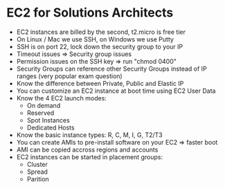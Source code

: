 # EC2 for Solutions Architects

- EC2 instances are billed by the second, t2.micro is free tier
- On Linux / Mac we use SSH, on Windows we use Putty
- SSH is on port 22, lock down the security group to your IP
- Timeout issues => Security group issues
- Permission issues on the SSH key => run "chmod 0400"
- Security Groups can reference other Security Groups instead of IP ranges (very popular exam question)
- Know the difference between Private, Public and Elastic IP
- You can customize an EC2 instance at boot time using EC2 User Data
- Know the 4 EC2 launch modes:
    - On demand
    - Reserved
    - Spot Instances
    - Dedicated Hosts
- Know the basic instance types: R, C, M, I, G, T2/T3
- You can create AMIs to pre-install software on your EC2 => faster boot
- AMI can be copied accross regions and accounts
- EC2 instances can be started in placement groups:
    - Cluster
    - Spread
    - Parition